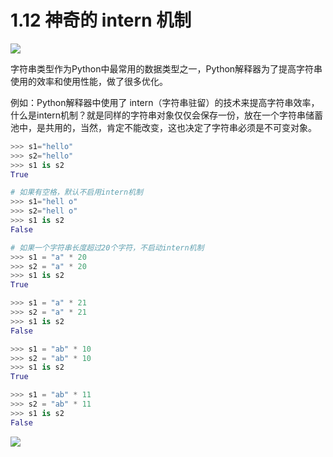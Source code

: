 # 1.12 神奇的 intern 机制
![](http://image.iswbm.com/20200804124133.png)

字符串类型作为Python中最常用的数据类型之一，Python解释器为了提高字符串使用的效率和使用性能，做了很多优化。

例如：Python解释器中使用了 intern（字符串驻留）的技术来提高字符串效率，什么是intern机制？就是同样的字符串对象仅仅会保存一份，放在一个字符串储蓄池中，是共用的，当然，肯定不能改变，这也决定了字符串必须是不可变对象。

```python
>>> s1="hello"
>>> s2="hello"
>>> s1 is s2
True

# 如果有空格，默认不启用intern机制
>>> s1="hell o"
>>> s2="hell o"
>>> s1 is s2
False

# 如果一个字符串长度超过20个字符，不启动intern机制
>>> s1 = "a" * 20
>>> s2 = "a" * 20
>>> s1 is s2
True

>>> s1 = "a" * 21
>>> s2 = "a" * 21
>>> s1 is s2
False

>>> s1 = "ab" * 10
>>> s2 = "ab" * 10
>>> s1 is s2
True

>>> s1 = "ab" * 11
>>> s2 = "ab" * 11
>>> s1 is s2
False
```



![](http://image.iswbm.com/20200607174235.png)